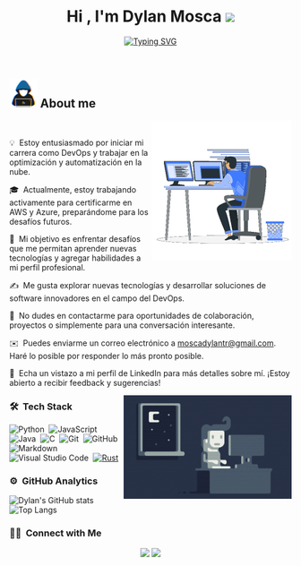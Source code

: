 
<h1 align="center"><b>Hi , I'm Dylan Mosca </b><img src="https://media.giphy.com/media/hvRJCLFzcasrR4ia7z/giphy.gif" width="35"></h1>
<!--  -->
<p align="center">
<a href="https://git.io/typing-svg"><img src="https://readme-typing-svg.herokuapp.com?font=Fira+Code&pause=1000&width=435&lines=DevOps+Engineer+%7C+Terraform+%7C+AWS+%7C;+Azure+%7C+Jenkins+%7C+Python+%7C+Rust+%7C" alt="Typing SVG" /></a>
</p>
<br>

## <picture><img src = "https://github.com/0xAbdulKhalid/0xAbdulKhalid/raw/main/assets/mdImages/about_me.gif" width = 50px></picture> **About me**

<picture> <img align="right" src="https://github.com/0xAbdulKhalid/0xAbdulKhalid/raw/main/assets/mdImages/Right_Side.gif" width = 250px></picture>

<br>

💡 &nbsp;Estoy entusiasmado por iniciar mi carrera como DevOps y trabajar en la optimización y automatización en la nube.

🎓 &nbsp;Actualmente, estoy trabajando activamente para certificarme en AWS y Azure, preparándome para los desafíos futuros.

🌱 &nbsp;Mi objetivo es enfrentar desafíos que me permitan aprender nuevas tecnologías y agregar habilidades a mi perfil profesional.

✍️ &nbsp;Me gusta explorar nuevas tecnologías y desarrollar soluciones de software innovadores en el campo del DevOps.

💬 &nbsp;No dudes en contactarme para oportunidades de colaboración, proyectos o simplemente para una conversación interesante.

✉️ &nbsp;Puedes enviarme un correo electrónico a [moscadylantr@gmail.com](mailto:moscadylantr@gmail.com). Haré lo posible por responder lo más pronto posible.

📄 &nbsp;Echa un vistazo a mi perfil de LinkedIn para más detalles sobre mí. ¡Estoy abierto a recibir feedback y sugerencias!

<img alt="Night Coding" src="https://raw.githubusercontent.com/AVS1508/AVS1508/master/assets/Night-Coding.gif" align="right"/>

### 🛠 &nbsp;Tech Stack

![Python](https://img.shields.io/badge/-Python-05122A?style=flat&logo=python)&nbsp;
![JavaScript](https://img.shields.io/badge/-JavaScript-05122A?style=flat&logo=javascript)&nbsp;
![Java](https://img.shields.io/badge/-Java-05122A?style=flat&logo=Java&logoColor=FFA518)&nbsp;
![C](https://img.shields.io/badge/-C-05122A?style=flat&logo=C&logoColor=A8B9CC)&nbsp;
![Git](https://img.shields.io/badge/-Git-05122A?style=flat&logo=git)&nbsp;
![GitHub](https://img.shields.io/badge/-GitHub-05122A?style=flat&logo=github)&nbsp;
![Markdown](https://img.shields.io/badge/-Markdown-05122A?style=flat&logo=markdown)\
![Visual Studio Code](https://img.shields.io/badge/-Visual%20Studio%20Code-05122A?style=flat&logo=visual-studio-code&logoColor=007ACC)&nbsp;
[![Rust](https://img.shields.io/badge/-Rust-000000?style=flat&logo=rust&logoColor=white)](https://www.rust-lang.org/)

### ⚙️ &nbsp;GitHub Analytics

![Dylan's GitHub stats](https://github-readme-stats.vercel.app/api?username=dylan010&show_icons=true&theme=radical&hide=prs,issues)
![Top Langs](https://github-readme-stats.vercel.app/api/top-langs/?username=dylan010&layout=compact&theme=radical)


### 🤝🏻 &nbsp;Connect with Me

<p align="center">
<a href="https://linkedin.com/in/dylan-mosca"><img src="https://img.shields.io/badge/-Dylan%20Mosca-0077B5?style=flat&logo=Linkedin&logoColor=white"/></a>
<a href="mailto:moscadylantr@gmail.com"><img src="https://img.shields.io/badge/-moscadylantr@gmail.com-D14836?style=flat&logo=Gmail&logoColor=white"/></a>
</p>
